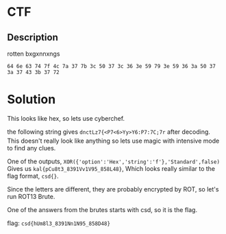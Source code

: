 
# CTF

## Description

rotten bxgxnnxngs

```
64 6e 63 74 7f 4c 7a 37 7b 3c 50 37 3c 36 3e 59 79 3e 59 36 3a 50 37 3a 37 43 3b 37 72
```

# Solution

This looks like hex, so lets use cyberchef.

the following string gives `dnctLz7{<P7<6>Yy>Y6:P7:7C;7r` after decoding. 
This doesn't really look like anything so lets use magic with intensive mode to find any clues.

One of the outputs, `XOR({'option':'Hex','string':'f'},'Standard',false)` Gives us `kal{pCu8t3_8391Vv1V95_858L48}`, Which looks really similar to the flag format, `csd{}`.

Since the letters are different, they are probably encrypted by ROT, so let's run ROT13 Brute.

One of the answers from the brutes starts with csd, so it is the flag.

flag: `csd{hUm8l3_8391Nn1N95_858D48}`

